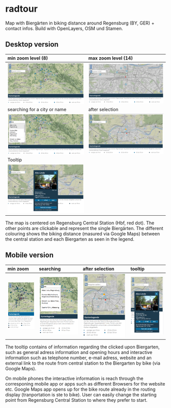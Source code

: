 # radtour
Map with Biergärten in biking distance around Regensburg (BY, GER) + contact infos. Build with OpenLayers, OSM und Stamen.

## Desktop version 

|min zoom level (8) | max zoom level (14) |
|:------------------|:--------------------|
| ![alt text](https://github.com/anneKoethke/radtour/blob/master/res/img/showcase_pngs/radtour_1_desktop.png "min zoom (8)") | ![alt text](https://github.com/anneKoethke/radtour/blob/master/res/img/showcase_pngs/radtour_2_desktop_max_zoom.png "max zoom (14)") |
| searching for a city or name | after selection |
| ![alt text](https://github.com/anneKoethke/radtour/blob/master/res/img/showcase_pngs/radtour_3_desktop_searching.png "searching") | ![alt text](https://github.com/anneKoethke/radtour/blob/master/res/img/showcase_pngs/radtour_4_desktop_selected_after_search.png "selected after search") |
| Tooltip |  |
| ![alt text](https://github.com/anneKoethke/radtour/blob/master/res/img/showcase_pngs/radtour_5_desktop_tooltip.png "tooltip on Desktop") |  |

The map is centered on Regensburg Central Station (Hbf, red dot). The other points are clickable and represent the single Biergärten. The different colouring shows the biking distance (masured via Google Maps) between the central station and each Biergarten as seen in the legend.
  

## Mobile version

| min zoom | searching  | after selection | tooltip |
|:----------|:------------------|:---------|:---------|
| ![alt text](https://github.com/anneKoethke/radtour/blob/master/res/img/showcase_pngs/radtour_6_mobile_min_zoom.png "min zoom") | ![alt text](https://github.com/anneKoethke/radtour/blob/master/res/img/showcase_pngs/radtour_9_mobile_searching.png "searching") | ![alt text](https://github.com/anneKoethke/radtour/blob/master/res/img/showcase_pngs/radtour_7_mobile_after_search.png "after selection") |  ![alt text](https://github.com/anneKoethke/radtour/blob/master/res/img/showcase_pngs/radtour_8_mobile_tooltip.png "tooltip") |

The tooltip contains of information regarding the clicked upon Biergarten, such as general adress information and opening hours and interactive information such as telephone number, e-mail adress, website and an external link to the route from central station to the Biergarten by bike (via Google Maps).

On mobile phones the interactive information is reach through the corresponing mobile app or apps such as different Browsers for the website etc. Google Maps app opens up for the bike route already in the routing display (tranportation is ste to bike). User can easily change the starting point from Regensburg Central Station to where they prefer to start.
